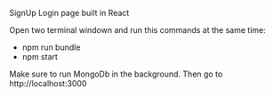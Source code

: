 SignUp Login page built in React

Open two terminal windown and run this commands at the same time: 

- npm run bundle
- npm start

Make sure to run MongoDb in the background.
Then go to http://localhost:3000
